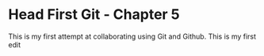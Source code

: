 # Head First Git - Chapter 5

This is my first attempt at collaborating using Git and Github.
This is my first edit